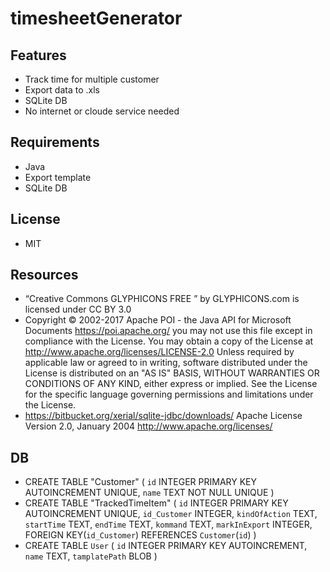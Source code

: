 # timesheetGenerator

## Features
- Track time for multiple customer
- Export data to .xls
- SQLite DB
- No internet or cloude service needed

## Requirements
- Java
- Export template
- SQLite DB

## License

- MIT

## Resources
- “Creative Commons GLYPHICONS FREE ” by GLYPHICONS.com is licensed under CC BY 3.0
- Copyright © 2002-2017 Apache POI - the Java API for Microsoft Documents https://poi.apache.org/
  you may not use this file except in compliance with the License.
  You may obtain a copy of the License at
  http://www.apache.org/licenses/LICENSE-2.0
  Unless required by applicable law or agreed to in writing, software
  distributed under the License is distributed on an "AS IS" BASIS,
  WITHOUT WARRANTIES OR CONDITIONS OF ANY KIND, either express or implied.
  See the License for the specific language governing permissions and
  limitations under the License.
- https://bitbucket.org/xerial/sqlite-jdbc/downloads/ 
  Apache License Version 2.0, January 2004
  http://www.apache.org/licenses/

## DB

- CREATE TABLE "Customer" ( `id` INTEGER PRIMARY KEY AUTOINCREMENT UNIQUE, `name` TEXT NOT NULL UNIQUE )
- CREATE TABLE "TrackedTimeItem" ( `id` INTEGER PRIMARY KEY AUTOINCREMENT UNIQUE, `id_Customer` INTEGER, `kindOfAction` TEXT, `startTime` TEXT, `endTime` TEXT, `kommand` TEXT, `markInExport` INTEGER, FOREIGN KEY(`id_Customer`) REFERENCES `Customer`(`id`) )
- CREATE TABLE `User` ( `id` INTEGER PRIMARY KEY AUTOINCREMENT, `name` TEXT, `tamplatePath` BLOB )
